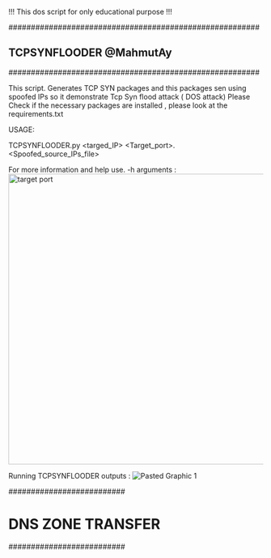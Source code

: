 !!!  This dos script  for only educational purpose  !!!

########################################################
##       TCPSYNFLOODER     @MahmutAy                  ##
########################################################

This  script. Generates TCP SYN packages  and this packages sen using spoofed IPs so it demonstrate  Tcp Syn flood attack ( DOS attack)   Please  Check if the necessary packages are installed ,   please look at the requirements.txt  


USAGE:

TCPSYNFLOODER.py   <targed_IP>  <Target_port>.  <Spoofed_source_IPs_file>  <count>

For more information and help use. -h arguments :
<img width="574" alt="target port" src="https://github.com/user-attachments/assets/23f33474-4251-41ce-9e3f-cc6a7dcf9063">

Running TCPSYNFLOODER outputs :
![Pasted Graphic 1](https://github.com/user-attachments/assets/9628bf6c-8df0-411a-ba87-6815ac964e41)


##########################
#                        #
#  DNS ZONE TRANSFER     #  
##########################
